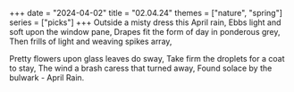 +++
date = "2024-04-02"
title = "02.04.24"
themes = ["nature", "spring"]
series = ["picks"]
+++
Outside a misty dress this April rain,
Ebbs light and soft upon the window pane,
Drapes fit the form of day in ponderous grey,
Then frills of light and weaving spikes array,

Pretty flowers upon glass leaves do sway,
Take firm the droplets for a coat to stay,
The wind a brash caress that turned away,
Found solace by the bulwark - April Rain.
